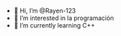 - 👋 Hi, I’m @Rayen-123
- 👀 I’m interested in la programación
- 🌱 I’m currently learning C++

<!---
Rayen-123/Rayen-123 is a ✨ special ✨ repository because its `README.md` (this file) appears on your GitHub profile.
You can click the Preview link to take a look at your changes.
--->
